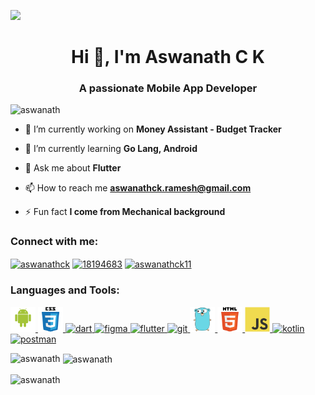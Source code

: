 ![](https://hit.yhype.me/github/profile?user_id=65846325)
<h1 align="center">Hi 👋, I'm Aswanath C K</h1>
<h3 align="center">A passionate Mobile App Developer</h3>

<p align="left"> <img src="https://komarev.com/ghpvc/?username=aswanath&label=Profile%20views&color=0e75b6&style=flat" alt="aswanath" /> </p>

- 🔭 I’m currently working on **Money Assistant - Budget Tracker**

- 🌱 I’m currently learning **Go Lang, Android**

- 💬 Ask me about **Flutter**

- 📫 How to reach me **aswanathck.ramesh@gmail.com**

- ⚡ Fun fact **I come from Mechanical background**

<h3 align="left">Connect with me:</h3>
<p align="left">
<a href="https://linkedin.com/in/aswanathck" target="blank"><img align="center" src="https://raw.githubusercontent.com/rahuldkjain/github-profile-readme-generator/master/src/images/icons/Social/linked-in-alt.svg" alt="aswanathck" height="30" width="40" /></a>
<a href="https://stackoverflow.com/users/18194683" target="blank"><img align="center" src="https://raw.githubusercontent.com/rahuldkjain/github-profile-readme-generator/master/src/images/icons/Social/stack-overflow.svg" alt="18194683" height="30" width="40" /></a>
<a href="https://instagram.com/aswanathck11" target="blank"><img align="center" src="https://raw.githubusercontent.com/rahuldkjain/github-profile-readme-generator/master/src/images/icons/Social/instagram.svg" alt="aswanathck11" height="30" width="40" /></a>
</p>

<h3 align="left">Languages and Tools:</h3>
<p align="left"> <a href="https://developer.android.com" target="_blank" rel="noreferrer"> <img src="https://raw.githubusercontent.com/devicons/devicon/master/icons/android/android-original-wordmark.svg" alt="android" width="40" height="40"/> </a> <a href="https://www.w3schools.com/css/" target="_blank" rel="noreferrer"> <img src="https://raw.githubusercontent.com/devicons/devicon/master/icons/css3/css3-original-wordmark.svg" alt="css3" width="40" height="40"/> </a> <a href="https://dart.dev" target="_blank" rel="noreferrer"> <img src="https://www.vectorlogo.zone/logos/dartlang/dartlang-icon.svg" alt="dart" width="40" height="40"/> </a> <a href="https://www.figma.com/" target="_blank" rel="noreferrer"> <img src="https://www.vectorlogo.zone/logos/figma/figma-icon.svg" alt="figma" width="40" height="40"/> </a> <a href="https://flutter.dev" target="_blank" rel="noreferrer"> <img src="https://www.vectorlogo.zone/logos/flutterio/flutterio-icon.svg" alt="flutter" width="40" height="40"/> </a> <a href="https://git-scm.com/" target="_blank" rel="noreferrer"> <img src="https://www.vectorlogo.zone/logos/git-scm/git-scm-icon.svg" alt="git" width="40" height="40"/> </a> <a href="https://golang.org" target="_blank" rel="noreferrer"> <img src="https://raw.githubusercontent.com/devicons/devicon/master/icons/go/go-original.svg" alt="go" width="40" height="40"/> </a> <a href="https://www.w3.org/html/" target="_blank" rel="noreferrer"> <img src="https://raw.githubusercontent.com/devicons/devicon/master/icons/html5/html5-original-wordmark.svg" alt="html5" width="40" height="40"/> </a> <a href="https://developer.mozilla.org/en-US/docs/Web/JavaScript" target="_blank" rel="noreferrer"> <img src="https://raw.githubusercontent.com/devicons/devicon/master/icons/javascript/javascript-original.svg" alt="javascript" width="40" height="40"/> </a> <a href="https://kotlinlang.org" target="_blank" rel="noreferrer"> <img src="https://www.vectorlogo.zone/logos/kotlinlang/kotlinlang-icon.svg" alt="kotlin" width="40" height="40"/> </a> <a href="https://postman.com" target="_blank" rel="noreferrer"> <img src="https://www.vectorlogo.zone/logos/getpostman/getpostman-icon.svg" alt="postman" width="40" height="40"/> </a> </p>

<p><img align="left" src="https://github-readme-stats.vercel.app/api/top-langs?username=aswanath&show_icons=true&locale=en&layout=compact" alt="aswanath" /></p>

<p>&nbsp;<img align="center" src="https://github-readme-stats.vercel.app/api?username=aswanath&show_icons=true&locale=en" alt="aswanath" /></p>

<p><img align="center" src="https://github-readme-streak-stats.herokuapp.com/?user=aswanath&" alt="aswanath" /></p>

